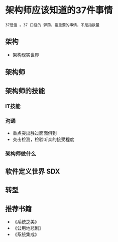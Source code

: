 # 架构师应该知道的37件事情

```tip
37是值 。37 口径的 弹药，指重要的事情，不是指数量
```

## 架构

* 架构现实世界


## 架构师


## 架构师的技能

### IT技能
  
### 沟通
* 重点突出胜过面面俱到
* 突击检测，检验听众的接受程度

### 架构师做什么


## 软件定义世界 SDX

## 转型


## 推荐书籍

* 《系统之美》
* 《公用地悲剧》
* 《系统集成》